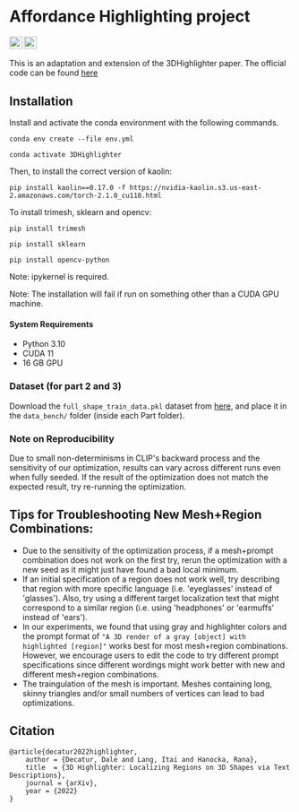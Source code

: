 # Affordance Highlighting project


<!-- ### [[Project Page](https://threedle.github.io/3DHighlighter/)] [[ArXiv](https://arxiv.org/abs/2212.11263)] -->
<a href="https://arxiv.org/abs/2212.11263"><img src="https://img.shields.io/badge/arXiv-3DHighlighter-b31b1b.svg" height=22.5></a>
<a href="https://threedle.github.io/3DHighlighter"><img src="https://img.shields.io/website?down_color=lightgrey&down_message=offline&label=Project%20Page&up_color=lightgreen&up_message=online&url=https%3A%2F%2Fpals.ttic.edu%2Fp%2Fscore-jacobian-chaining" height=22.5></a>

This is an adaptation and extension of the 3DHighlighter paper. The official code can be found [here](https://github.com/threedle/3DHighlighter)


## Installation

Install and activate the conda environment with the following commands. 

```conda env create --file env.yml```

```conda activate 3DHighlighter```

Then, to install the correct version of kaolin:

```pip install kaolin==0.17.0 -f https://nvidia-kaolin.s3.us-east-2.amazonaws.com/torch-2.1.0_cu118.html```

To install trimesh, sklearn and opencv:

```pip install trimesh```

```pip install sklearn```

``pip install opencv-python``


Note: ipykernel is required.

Note: The installation will fail if run on something other than a CUDA GPU machine.


#### System Requirements
- Python 3.10
- CUDA 11
- 16 GB GPU

### Dataset (for part 2 and 3)
Download the `full_shape_train_data.pkl` dataset from [here](https://drive.google.com/drive/folders/1s5W0Nfz9NEN8gP14tge8GuouUDXs2Ssq), and place it in the `data_bench/` folder (inside each Part folder).



### Note on Reproducibility
Due to small non-determinisms in CLIP's backward process and the sensitivity of our optimization, results can vary across different runs even when fully seeded. If the result of the optimization does not match the expected result, try re-running the optimization.

## Tips for Troubleshooting New Mesh+Region Combinations:
- Due to the sensitivity of the optimization process, if a mesh+prompt combination does not work on the first try, rerun the optimization with a new seed as it might just have found a bad local minimum.
- If an initial specification of a region does not work well, try describing that region with more specific language (i.e. 'eyeglasses' instead of 'glasses'). Also, try using a different target localization text that might correspond to a similar region (i.e. using 'headphones' or 'earmuffs' instead of 'ears').
- In our experiments, we found that using gray and highlighter colors and the prompt format of `"A 3D render of a gray [object] with highlighted [region]"` works best for most mesh+region combinations. However, we encourage users to edit the code to try different prompt specifications since different wordings might work better with new and different mesh+region combinations.
- The traingulation of the mesh is important. Meshes containing long, skinny triangles and/or small numbers of vertices can lead to bad optimizations.

## Citation
```
@article{decatur2022highlighter,
    author = {Decatur, Dale and Lang, Itai and Hanocka, Rana},
    title  = {3D Highlighter: Localizing Regions on 3D Shapes via Text Descriptions},
    journal = {arXiv},
    year = {2022}
}
```
